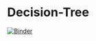 # Decision-Tree

[![Binder](https://mybinder.org/badge_logo.svg)](https://mybinder.org/v2/gh/MichaelFranLu/Decision-Tree/master?labpath=3-Decision_Trees_und_Random_Forests_Projekt-Loesung.ipynb)

